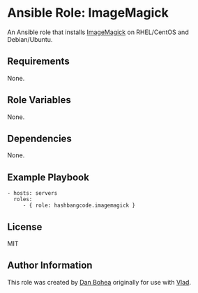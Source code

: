 # Ansible Role: ImageMagick

An Ansible role that installs [ImageMagick](http://www.imagemagick.org/script/index.php) on RHEL/CentOS and Debian/Ubuntu.


## Requirements

None.


## Role Variables

None.


## Dependencies

None.


## Example Playbook

```
- hosts: servers
  roles:
     - { role: hashbangcode.imagemagick }
```

## License

MIT


## Author Information

This role was created by [Dan Bohea](http://bohea.co.uk) originally for use with [Vlad](https://github.com/hashbangcode/vlad).
